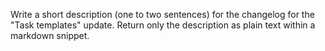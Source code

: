 Write a short description (one to two sentences) for the changelog for the "Task templates" update. Return only the description as plain text within a markdown snippet.
